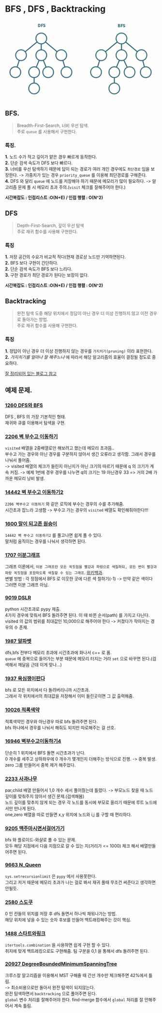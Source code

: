 # BFS , DFS , Backtracking
![bfs_dfs](./image/bfs_dfs.gif)

## BFS.
> Breadth-First-Search, 너비 우선 탐색.  
> 주로 `queue` 를 사용해서 구현한다.  
### 특징. 
**1.** 노드 수가 적고 깊이가 얕은 경우 빠르게 동작한다.  
**2.** 단순 검색 속도가 DFS 보다 빠르다.  
**3.** 너비를 우선 탐색하기 때문에 답이 되는 경로가 여러 개인 경우에도 `최단경로` 임을 보장한다. -> 가중치가 있는 경우 `priority_queue` 를 이용해 최단경로를 구해준다.  
**4.** DFS 와 달리 `queue` 에 노드를 저장해야 하기 때문에 메모리가 많이 필요하다. -> 알고리즘 문제 풀 시 메모리 초과 주의.(`visit` 체크를 잘해주어야 한다.)   

**시간복잡도  : 인접리스트 :O(N+E) / 인접 행렬 : O(N^2)**
## DFS 
> Depth-First-Search, 깊이 우선 탐색  
> 주로 재귀 함수를 사용해 구현한다.  

### 특징
**1.** 저장 공간의 수요가 비교적 적다(현재 경로상 노드만 기억하면된다.  
**2.** BFS 보다 구현이 간단하다.  
**2.** 단순 검색 속도가 BFS 보다 느리다.  
**3.** 구한 경로가 최단 경로가 된다는 보장이 없다.  

**시간복잡도  : 인접리스트 :O(N+E) / 인접 행렬 : O(N^2)**  

## Backtracking
> 완전 탐색 도중 해당 위치에서 정답이 아닌 경우 더 이상 진행하지 않고 이전 경우로 돌아가는 방법.  
> 주로 재귀 함수를 사용해 구현한다.  

### 특징
**1.** 정답이 아닌 경우 더 이상 진행하지 않는 경우를 `가지치기(pruning)` 이라 표현한다.  
**2.** *가지치기를 얼마나 잘 해주느냐* 에 따라서 해당 알고리즘의 효율이 결정될 정도로 중요하다.  

[잘 정리되어 있는 블로그 참고](https://gmlwjd9405.github.io/2018/08/15/algorithm-bfs.html)

## 예제 문제.

### [1260 DFS와 BFS](./1260_DFS와BFS.py)
DFS , BFS 의 가장 기본적인 형태.  
재귀와 큐를 이용해서 탐색을 구현.  

### [2206 벽 부수고 이동하기](./2206_벽부수고이동하기.py)
`visited` 배열을 2중배열로만 해보려고 했는데 메모리 초과뜸..  
부수고 가는 경우와 아닌 경우를 구분하지 않아서 생긴 오류라고 생각함. 
그래서 경우를 나눠서 풀어줌.   
-> visited 배열의 체크가 들린지 아닌지가 아닌 크기의 따르기 때문에 q 의 크기가 계속 커짐.
-> 예제 1번에 경우 경우를 나누면 q의 크기는 19 아닌경우 33 => 거의 2배 가까운 메모리 낭비 발생.  

### [14442 벽 부수고 이동하기2](./14442_벽부수고이동하기2.py)
`2206 벽부수고 이동하기` 와 같은 로직에 부수는 경우의 수를 추가해줌.  
시간초과 잡느라 고생함 -> 부수고 가는 경우의 `visited` 배열도 확인해줘야한다!!!  

### [1600 말이 되고픈 원숭이](./1600_말이되고픈원숭이.py)
`14442 벽 부수고 이동하기2` 를 풀고나면 쉽게 풀 수 있다.  
말처럼 움직이는 경우를 나눠서 생각하면 된다.  

### [1707 이분그래프](./1707_이분그래프.py)
그래프 이론에서, `이분 그래프란 모든 꼭짓점을 빨강과 파랑으로 색칠하되, 모든 변이 빨강과 파랑 꼭짓점을 포함하도록 색칠할 수 있는 그래프`. [위키백과](https://ko.wikipedia.org/wiki/%EC%9D%B4%EB%B6%84_%EA%B7%B8%EB%9E%98%ED%94%84).  
변별 방법 : 각 정점에서 BFS 로 이웃한 곳에 다른 색 칠하기(-1) -> 만약 같은 색이다 그러면 이분 그래프 아님.  

### [9019 DSLR](./9019_DSLR.py)
python 시간초과로 pypy 제출.  
4가지 경우에 맞춰서 BFS 돌려주면 된다. 이 때 바뀐 순서(path) 를 가지고 다닌다.  
visited 의 값의 범위를 최대값인 10,000으로 해주어야 한다 -> 커졌다가 작아지는 경우의 수 존재.  

### [1987 알파벳](./1987_알파벳.py)
dfs,bfs 전부다 메모리 초과에 시간초과에 화나서 c++ 로 품.  
`queue` 에 중복으로 들어가는 부분 때문에 메모리 터지는 거라 `set` 으로 바꾸면 된다.(검색해서 깨달음 근데 이게 맞나...) 

### [1937 욕심쟁이판다](./1937_욕심쟁이판다.py)
bfs 로 모든 위치에서 다 돌려버리니까 시간초과.  
그래서 각 위치에서의 최대값을 저장해서 이미 들린곳이면 그 값 출력해줌.  

### [10026 적록색약](./10026_적록색약.py)
적록색약인 경우와 아닌경우 따로 bfs 돌려주면 된다.  
bfs 하나에서 경우를 나눠서 해줘도 되지만 따로해주는 걸 선호.  

### [16946 벽부수고이동하기4](./16946_벽부수고이동하기4.py) 
단순히 1 위치에서 BFS 돌면 시간초과가 난다.  
0 개수를 세주고 상하좌우에 0 개수가 몇개인지 더해주는 방식으로 진행. -> 중복 발생.  
zero 그룹 만들어서 중복 제거 해주었다.  

### [2233 사과나무](./2233_사과나무.py)
par,child 배열 만들어서 1,0 개수 세서 풀어줬는데 틀렸다. -> 부모노드 찾을 때 노드 깊이를 맞춰주지 않아서 생긴 문제.(검색해봄)  
노드 깊이를 맞추지 않게 되는 경우 각 노드를 동시에 부모로 올리기 때문에 루트 노드에서만 만나게 된다.  
one,zero 배열을 따로 만들면 x,y 위치에 노드와 i,j 를 구할 때 편리하다.  

### [9205 맥주마시면서걸어가기](./9205_맥주마시면서걸어가기_bfs.py)
bfs 와 플로이드-와샬로 풀 수 있는 문제.  
모두 해당 지점에서 다음 지점으로 갈 수 있는 지(거리가 <= 1000) 체크 해서 배열만들어주면 된다.  

### [9663 N_Queen](./9663_N_Queen.py)
`sys.setrecursionlimit` 은 `pypy` 에서 사용못한다.  
그리고 저거 때문에 메모리 초과가 나는 걸로 봐서 재귀 풀때 무조건 써준다고 생각하면 안될듯.  

### [2580 스도쿠](./2580_스도쿠.py)
0 인 칸들의 위치를 저장 후 dfs 돌면서 하나씩 채워나가는 방법.  
해당 위치에 넣을 수 있는 숫자 후보를 만들어 백트래킹해주는 것이 핵심. 

### [1488 스타트와링크](./1488_스타트와링크.py)
`itertools.combination` 을 사용하면 쉽게 구현 할 수 있다.  
취지에 맞게 백트레킹으로도 구현해줌. 팀 구분을 0,1 을 통해서 dfs 돌려주면 된다.  

### [20927 DegreeBoundedMinimumSpanningTree](20927_DegreeBoundedMinimumSpanningTree.py)
크루스칼 알고리즘을 이용해서 MST 구해줄 때 간선 개수만 체크해주면 42%에서 틀림.  
-> 최소비용으로만 돌아서 완전 탐색이 되지않는다.  
완전 탐색하면서 `backtracking` 으로 풀어주면 된다.  
`global` 변수 처리를 잘해주어야 한다. find-merge 함수에서 `global` 처리를 잘 안해주어서 계속 틀림.  
 


 


